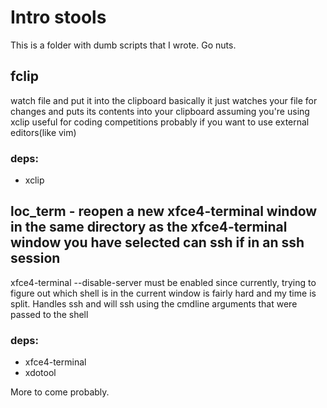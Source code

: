 # Intro stools
This is a folder with dumb scripts that I wrote. Go nuts.

## fclip
watch file and put it into the clipboard
basically it just watches your file for changes and puts its contents into your clipboard assuming you're using xclip
useful for coding competitions probably if you want to use external editors(like vim)
### deps:
- xclip

## loc_term - reopen a new xfce4-terminal window in the same directory as the xfce4-terminal window you have selected can ssh if in an ssh session
xfce4-terminal --disable-server
must be enabled since currently, trying to figure out which shell is in the current window is fairly hard and my time is split. Handles ssh and will ssh using the cmdline arguments that were passed to the shell
### deps:
- xfce4-terminal
- xdotool

More to come probably.

